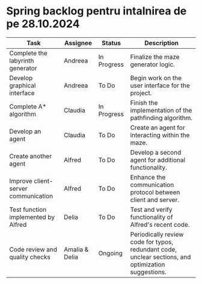 # Spring backlog pentru intalnirea de pe 28.10.2024

| **Task** | **Assignee** | **Status** | **Description** |
|----------|--------------|------------|-----------------|
| Complete the labyrinth generator | Andreea | In Progress | Finalize the maze generator logic. |
| Develop graphical interface | Andreea | To Do | Begin work on the user interface for the project. |
| Complete A* algorithm | Claudia | In Progress | Finish the implementation of the pathfinding algorithm. |
| Develop an agent | Claudia | To Do | Create an agent for interacting within the maze. |
| Create another agent | Alfred | To Do | Develop a second agent for additional functionality. |
| Improve client-server communication | Alfred | To Do | Enhance the communication protocol between client and server. |
| Test function implemented by Alfred | Delia | To Do | Test and verify functionality of Alfred's recent code. |
| Code review and quality checks | Amalia & Delia | Ongoing | Periodically review code for typos, redundant code, unclear sections, and optimization suggestions. |
